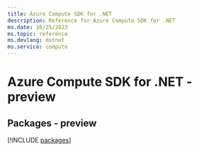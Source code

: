 ```yaml
---
title: Azure Compute SDK for .NET
description: Reference for Azure Compute SDK for .NET
ms.date: 10/25/2023
ms.topic: reference
ms.devlang: dotnet
ms.service: compute
---
```

# Azure Compute SDK for .NET - preview
## Packages - preview
[!INCLUDE [packages](compute-index.md)]